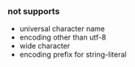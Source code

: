 ### not supports
- universal character name
- encoding other than utf-8
- wide character
- encoding prefix for string-literal
